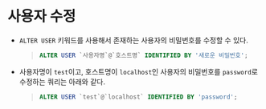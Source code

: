 # 사용자 수정

- `ALTER USER` 키워드를 사용해서 존재하는 사용자의 비밀번호를 수정할 수 있다.

  > ```sql
  > ALTER USER `사용자명`@`호스트명` IDENTIFIED BY '새로운 비밀번호';
  > ```

- 사용자명이 `test`이고, 호스트명이 `localhost`인 사용자의 비밀번호를 `password`로 수정하는 쿼리는 아래와 같다.

  > ```sql
  > ALTER USER `test`@`localhost` IDENTIFIED BY 'password';
  > ```
